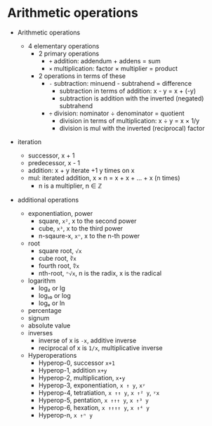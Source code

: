 # Arithmetic operations

- Arithmetic operations
  - 4 elementary operations
    - 2 primary operations
      - `+` addition: addendum + addens = sum
      - `×` multiplication: factor × multiplier = product
    - 2 operations in terms of these
      - `-` subtraction: minuend - subtrahend = difference
        - subtraction in terms of addition: x - y = x + (-y)
        - subtraction is addition with the inverted (negated) subtrahend
      - `÷` division: nominator ÷ denominator = quotient
        - division in terms of multiplication: x ÷ y = x × 1/y
        - division is mul with the inverted (reciprocal) factor

- iteration
  - successor, x + 1
  - predecessor, x - 1
  - addition: x + y iterate +1 y times on x
  - mul: iterated addition, x × n = x + x + … + x (n times)
    - n is a multiplier, n ∈ ℤ
- additional operations
    - exponentiation, power
      - square,      `x²`, x to the second power
      - cube,        `x³`, x to the third power
      - n-sqaure-x,  `xⁿ`, x to the n-th power
    - root
      - square root, `√x`
      - cube root,   `∛x`
      - fourth root, `∜x`
      - nth-root,    `ⁿ√x`, n is the radix, x is the radical
    - logarithm
      - log₂ or lg
      - log₁₀ or log
      - logₑ or ln
    - percentage
    - signum
    - absolute value
    - inverses
      - inverse of x is `-x`, additive inverse
      - reciprocal of x is `1/x`, multiplicative inverse
  * Hyperoperations
    - Hyperop-0, successor                             `x+1`
    - Hyperop-1, addition                              `x+y`
    - Hyperop-2, multiplication,                       `x∙y`
    - Hyperop-3, exponentiation, `x ↑ y`,              `xʸ`
    - Hyperop-4, tetratiation,   `x ↑↑ y`,   `x ↑² y`, `ʸx`
    - Hyperop-5, pentation,      `x ↑↑↑ y`,  `x ↑³ y`
    - Hyperop-6, hexation,       `x ↑↑↑↑ y`, `x ↑⁴ y`
    - Hyperop-n,                             `x ↑ⁿ y`
